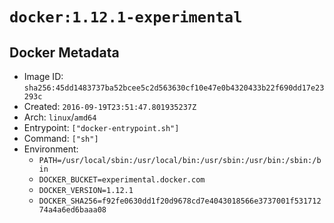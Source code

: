 # `docker:1.12.1-experimental`

## Docker Metadata

- Image ID: `sha256:45dd1483737ba52bcee5c2d563630cf10e47e0b4320433b22f690dd17e23293c`
- Created: `2016-09-19T23:51:47.801935237Z`
- Arch: `linux`/`amd64`
- Entrypoint: `["docker-entrypoint.sh"]`
- Command: `["sh"]`
- Environment:
  - `PATH=/usr/local/sbin:/usr/local/bin:/usr/sbin:/usr/bin:/sbin:/bin`
  - `DOCKER_BUCKET=experimental.docker.com`
  - `DOCKER_VERSION=1.12.1`
  - `DOCKER_SHA256=f92fe0630dd1f20d9678cd7e4043018566e3737001f53171274a4a6ed6baaa08`
